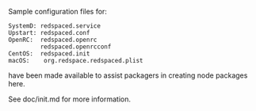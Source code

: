 Sample configuration files for:
```
SystemD: redspaced.service
Upstart: redspaced.conf
OpenRC:  redspaced.openrc
         redspaced.openrcconf
CentOS:  redspaced.init
macOS:    org.redspace.redspaced.plist
```
have been made available to assist packagers in creating node packages here.

See doc/init.md for more information.
